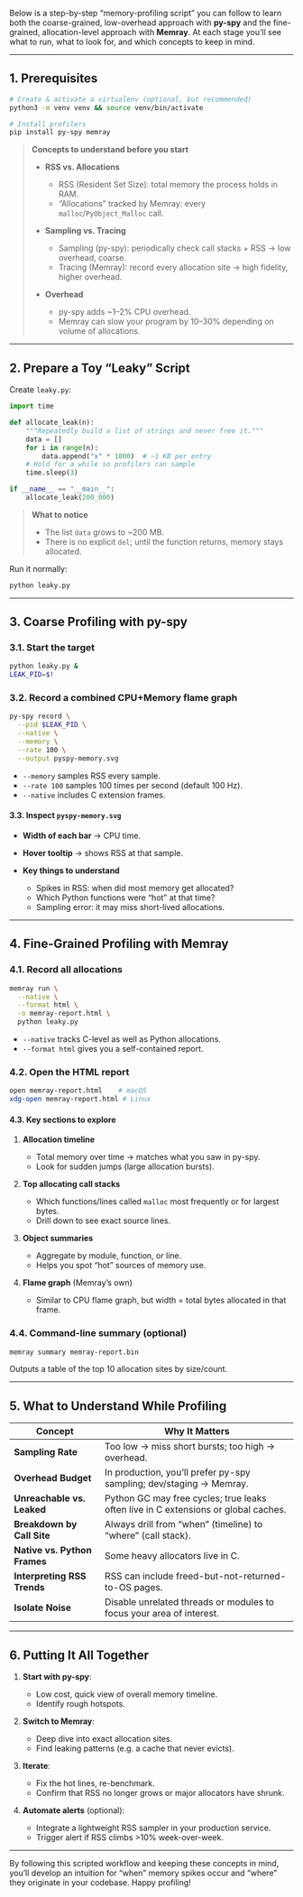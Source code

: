 Below is a step-by-step “memory-profiling script” you can follow to learn both the coarse-grained, low-overhead approach with **py-spy** and the fine-grained, allocation-level approach with **Memray**. At each stage you’ll see what to run, what to look for, and which concepts to keep in mind.

---

## 1. Prerequisites

```bash
# Create & activate a virtualenv (optional, but recommended)
python3 -m venv venv && source venv/bin/activate

# Install profilers
pip install py-spy memray
```

> **Concepts to understand before you start**
>
> * **RSS vs. Allocations**
>
>   * RSS (Resident Set Size): total memory the process holds in RAM.
>   * “Allocations” tracked by Memray: every `malloc`/`PyObject_Malloc` call.
> * **Sampling vs. Tracing**
>
>   * Sampling (py-spy): periodically check call stacks + RSS → low overhead, coarse.
>   * Tracing (Memray): record every allocation site → high fidelity, higher overhead.
> * **Overhead**
>
>   * py-spy adds \~1–2% CPU overhead.
>   * Memray can slow your program by 10–30% depending on volume of allocations.

---

## 2. Prepare a Toy “Leaky” Script

Create `leaky.py`:

```python
import time

def allocate_leak(n):
    """Repeatedly build a list of strings and never free it."""
    data = []
    for i in range(n):
        data.append("x" * 1000)  # ~1 KB per entry
    # Hold for a while so profilers can sample
    time.sleep(3)

if __name__ == "__main__":
    allocate_leak(200_000)
```

> **What to notice**
>
> * The list `data` grows to \~200 MB.
> * There is no explicit `del`; until the function returns, memory stays allocated.

Run it normally:

```bash
python leaky.py
```

---

## 3. Coarse Profiling with **py-spy**

### 3.1. Start the target

```bash
python leaky.py &
LEAK_PID=$!
```

### 3.2. Record a combined CPU+Memory flame graph

```bash
py-spy record \
  --pid $LEAK_PID \
  --native \
  --memory \
  --rate 100 \
  --output pyspy-memory.svg
```

* `--memory` samples RSS every sample.
* `--rate 100` samples 100 times per second (default 100 Hz).
* `--native` includes C extension frames.

#### 3.3. Inspect `pyspy-memory.svg`

* **Width of each bar** → CPU time.
* **Hover tooltip** → shows RSS at that sample.
* **Key things to understand**

  * Spikes in RSS: when did most memory get allocated?
  * Which Python functions were “hot” at that time?
  * Sampling error: it may miss short-lived allocations.

---

## 4. Fine-Grained Profiling with **Memray**

### 4.1. Record all allocations

```bash
memray run \
  --native \
  --format html \
  -o memray-report.html \
  python leaky.py
```

* `--native` tracks C-level as well as Python allocations.
* `--format html` gives you a self-contained report.

### 4.2. Open the HTML report

```bash
open memray-report.html    # macOS
xdg-open memray-report.html # Linux
```

#### 4.3. Key sections to explore

1. **Allocation timeline**

   * Total memory over time → matches what you saw in py-spy.
   * Look for sudden jumps (large allocation bursts).

2. **Top allocating call stacks**

   * Which functions/lines called `malloc` most frequently or for largest bytes.
   * Drill down to see exact source lines.

3. **Object summaries**

   * Aggregate by module, function, or line.
   * Helps you spot “hot” sources of memory use.

4. **Flame graph** (Memray’s own)

   * Similar to CPU flame graph, but width = total bytes allocated in that frame.

### 4.4. Command-line summary (optional)

```bash
memray summary memray-report.bin
```

Outputs a table of the top 10 allocation sites by size/count.

---

## 5. What to Understand While Profiling

| Concept                      | Why It Matters                                                                     |
| ---------------------------- | ---------------------------------------------------------------------------------- |
| **Sampling Rate**            | Too low → miss short bursts; too high → overhead.                                  |
| **Overhead Budget**          | In production, you’ll prefer py-spy sampling; dev/staging → Memray.                |
| **Unreachable vs. Leaked**   | Python GC may free cycles; true leaks often live in C extensions or global caches. |
| **Breakdown by Call Site**   | Always drill from “when” (timeline) to “where” (call stack).                       |
| **Native vs. Python Frames** | Some heavy allocators live in C.                                                   |
| **Interpreting RSS Trends**  | RSS can include freed-but-not-returned-to-OS pages.                                |
| **Isolate Noise**            | Disable unrelated threads or modules to focus your area of interest.               |

---

## 6. Putting It All Together

1. **Start with py-spy**:

   * Low cost, quick view of overall memory timeline.
   * Identify rough hotspots.

2. **Switch to Memray**:

   * Deep dive into exact allocation sites.
   * Find leaking patterns (e.g. a cache that never evicts).

3. **Iterate**:

   * Fix the hot lines, re-benchmark.
   * Confirm that RSS no longer grows or major allocators have shrunk.

4. **Automate alerts** (optional):

   * Integrate a lightweight RSS sampler in your production service.
   * Trigger alert if RSS climbs >10% week-over-week.

---

By following this scripted workflow and keeping these concepts in mind, you’ll develop an intuition for “when” memory spikes occur and “where” they originate in your codebase. Happy profiling!
